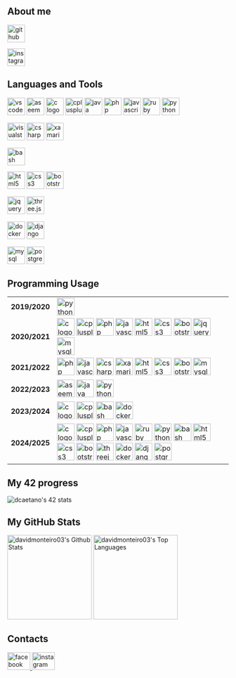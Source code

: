## About me

<p>
    <a href="https://github.com/davidmonteiro03" target="_blank">
        <img src="https://img.shields.io/badge/GitHub-181717?logo=github&logoColor=white&style=for-the-badge" height="40" alt="github logo" />
    </a>
</p>
<p>
    <a href="https://www.instagram.com/davidmonteiro03/" target="_blank">
        <img src="https://img.shields.io/badge/Instagram-E4405F?logo=instagram&logoColor=white&style=for-the-badge" height="40" alt="instagram logo" />
    </a>
</p>

## Languages and Tools

<p>
    <img src="https://img.shields.io/badge/Visual%20Studio%20Code-007ACC?style=for-the-badge&logo=vscode&logoColor=white" height="40" alt="vscode logo" />
    <img src="https://simpleicons.org/icons/assemblyscript.svg" height="40" alt="aseembly logo"/>
    <img src="https://cdn.jsdelivr.net/gh/devicons/devicon/icons/c/c-original.svg" height="40" alt="c logo"/>
    <img src="https://cdn.jsdelivr.net/gh/devicons/devicon/icons/cplusplus/cplusplus-original.svg" height="40" alt="cplusplus logo"/>
    <img src="https://cdn.jsdelivr.net/gh/devicons/devicon/icons/java/java-original-wordmark.svg" height="40" alt="java logo"/>
    <img src="https://cdn.jsdelivr.net/gh/devicons/devicon/icons/php/php-original.svg" height="40" alt="php logo"/>
    <img src="https://cdn.jsdelivr.net/gh/devicons/devicon/icons/javascript/javascript-original.svg" height="40" alt="javascript logo"/>
    <img src="https://cdn.jsdelivr.net/gh/devicons/devicon/icons/ruby/ruby-original.svg" height="40" alt="ruby logo"/>
    <img src="https://cdn.jsdelivr.net/gh/devicons/devicon/icons/python/python-original-wordmark.svg" height="40" alt="python logo"/>
</p>

<p>
    <img src="https://img.shields.io/badge/Visual%20Studio-5C2D91?style=for-the-badge" height="40" alt="visualstudio logo"/>
    <img src="https://cdn.jsdelivr.net/gh/devicons/devicon/icons/csharp/csharp-original.svg" height="40" alt="csharp logo"/>
    <img src="https://cdn.jsdelivr.net/gh/devicons/devicon/icons/xamarin/xamarin-original.svg" height="40" alt="xamarin logo"/>
</p>

<p>
    <img src="https://img.shields.io/badge/Bash-4EAA25?style=for-the-badge&logo=gnubash&logoColor=white" height="40" alt="bash logo"/>
</p>

<p>
    <img src="https://img.shields.io/badge/HTML5-E34F26?style=for-the-badge&logo=html5&logoColor=white" height="40" alt="html5 logo"/>
    <img src="https://img.shields.io/badge/CSS3-1572B6?style=for-the-badge&logo=css3&logoColor=white" height="40" alt="css3 logo"/>
    <img src="https://img.shields.io/badge/Bootstrap-7952B3?style=for-the-badge&logo=bootstrap&logoColor=white" height="40" alt="bootstrap logo"/>
</p>

<p>
    <img src="https://img.shields.io/badge/jQuery-0769AD?style=for-the-badge&logo=jquery&logoColor=white" height="40" alt="jquery logo"/>
    <img src="https://img.shields.io/badge/Three.js-000000?style=for-the-badge&logo=three.js&logoColor=white" height="40" alt="three.js logo"/>
</p>

<p>
    <img src="https://img.shields.io/badge/Docker-2496ED?style=for-the-badge&logo=docker&logoColor=white" height="40" alt="docker logo"/>
    <img src="https://img.shields.io/badge/Django-092E20?style=for-the-badge&logo=django&logoColor=white" height="40" alt="django logo"/>
</p>

<p>
    <img src="https://img.shields.io/badge/MySQL-1572B6?style=for-the-badge&logo=mysql&logoColor=white" height="40" alt="mysql logo"/>
    <img src="https://img.shields.io/badge/PostgreSQL-4169E1?style=for-the-badge&logo=postgresql&logoColor=white" height="40" alt="postgresql logo"/>
</p>

## Programming Usage

<table>
    <!-- 2019/2020 -->
    <tr>
        <td><b>2019/2020</b></td>
        <td>
            <img src="https://cdn.jsdelivr.net/gh/devicons/devicon/icons/python/python-original-wordmark.svg" height="40" alt="python logo"/>
        </td>
    </tr>
    <!-- 2020/2021 -->
    <tr>
        <td><b>2020/2021</b></td>
        <td>
            <img src="https://cdn.jsdelivr.net/gh/devicons/devicon/icons/c/c-original.svg" height="40" alt="c logo"/>
            <img src="https://cdn.jsdelivr.net/gh/devicons/devicon/icons/cplusplus/cplusplus-original.svg" height="40" alt="cplusplus logo"/>
            <img src="https://cdn.jsdelivr.net/gh/devicons/devicon/icons/php/php-original.svg" height="40" alt="php logo"/>
            <img src="https://cdn.jsdelivr.net/gh/devicons/devicon/icons/javascript/javascript-original.svg" height="40" alt="javascript logo"/>
            <img src="https://cdn.jsdelivr.net/gh/devicons/devicon/icons/html5/html5-original-wordmark.svg" height="40" alt="html5 logo"/>
            <img src="https://cdn.jsdelivr.net/gh/devicons/devicon/icons/css3/css3-original-wordmark.svg" height="40" alt="css3 logo"/>
            <img src="https://cdn.jsdelivr.net/gh/devicons/devicon/icons/bootstrap/bootstrap-plain-wordmark.svg" height="40" alt="bootstrap logo"/>
            <img src="https://cdn.jsdelivr.net/gh/devicons/devicon/icons/jquery/jquery-original-wordmark.svg" height="40" alt="jquery logo"/>
            <img src="https://cdn.jsdelivr.net/gh/devicons/devicon/icons/mysql/mysql-original-wordmark.svg" height="40" alt="mysql logo"/>
        </td>
    </tr>
    <!-- 2021/2022 -->
    <tr>
        <td><b>2021/2022</b></td>
        <td>
            <img src="https://cdn.jsdelivr.net/gh/devicons/devicon/icons/php/php-original.svg" height="40" alt="php logo"/>
            <img src="https://cdn.jsdelivr.net/gh/devicons/devicon/icons/javascript/javascript-original.svg" height="40" alt="javascript logo"/>
            <img src="https://cdn.jsdelivr.net/gh/devicons/devicon/icons/csharp/csharp-original.svg" height="40" alt="csharp logo"/>
            <img src="https://cdn.jsdelivr.net/gh/devicons/devicon/icons/xamarin/xamarin-original.svg" height="40" alt="xamarin logo"/>
            <img src="https://cdn.jsdelivr.net/gh/devicons/devicon/icons/html5/html5-original-wordmark.svg" height="40" alt="html5 logo"/>
            <img src="https://cdn.jsdelivr.net/gh/devicons/devicon/icons/css3/css3-original-wordmark.svg" height="40" alt="css3 logo"/>
            <img src="https://cdn.jsdelivr.net/gh/devicons/devicon/icons/bootstrap/bootstrap-plain-wordmark.svg" height="40" alt="bootstrap logo"/>
            <img src="https://cdn.jsdelivr.net/gh/devicons/devicon/icons/mysql/mysql-original-wordmark.svg" height="40" alt="mysql logo"/>
        </td>
    </tr>
    <!-- 2022/2023 -->
    <tr>
        <td><b>2022/2023</b></td>
        <td>
            <img src="https://simpleicons.org/icons/assemblyscript.svg" height="40" alt="aseembly logo"/>
            <img src="https://cdn.jsdelivr.net/gh/devicons/devicon/icons/java/java-original-wordmark.svg" height="40" alt="java logo"/>
            <img src="https://cdn.jsdelivr.net/gh/devicons/devicon/icons/python/python-original-wordmark.svg" height="40" alt="python logo"/>
        </td>
    </tr>
    <!-- 2023/2024 -->
    <tr>
        <td><b>2023/2024</b></td>
        <td>
            <img src="https://cdn.jsdelivr.net/gh/devicons/devicon/icons/c/c-original.svg" height="40" alt="c logo"/>
            <img src="https://cdn.jsdelivr.net/gh/devicons/devicon/icons/cplusplus/cplusplus-original.svg" height="40" alt="cplusplus logo"/>
            <img src="https://cdn.jsdelivr.net/gh/devicons/devicon/icons/bash/bash-original.svg" height="40" alt="bash logo"/>
            <img src="https://cdn.jsdelivr.net/gh/devicons/devicon/icons/docker/docker-original.svg" height="40" alt="docker logo"/>
        </td>
    </tr>
    <!-- 2024/2025 -->
    <tr>
        <td><b>2024/2025</b></td>
        <td>
            <img src="https://cdn.jsdelivr.net/gh/devicons/devicon/icons/c/c-original.svg" height="40" alt="c logo"/>
            <img src="https://cdn.jsdelivr.net/gh/devicons/devicon/icons/cplusplus/cplusplus-original.svg" height="40" alt="cplusplus logo"/>
            <img src="https://cdn.jsdelivr.net/gh/devicons/devicon/icons/php/php-original.svg" height="40" alt="php logo"/>
            <img src="https://cdn.jsdelivr.net/gh/devicons/devicon/icons/javascript/javascript-original.svg" height="40" alt="javascript logo"/>
            <img src="https://cdn.jsdelivr.net/gh/devicons/devicon/icons/ruby/ruby-original.svg" height="40" alt="ruby logo"/>
            <img src="https://cdn.jsdelivr.net/gh/devicons/devicon/icons/python/python-original-wordmark.svg" height="40" alt="python logo"/>
            <img src="https://cdn.jsdelivr.net/gh/devicons/devicon/icons/bash/bash-original.svg" height="40" alt="bash logo"/>
            <img src="https://cdn.jsdelivr.net/gh/devicons/devicon/icons/html5/html5-original-wordmark.svg" height="40" alt="html5 logo"/>
            <img src="https://cdn.jsdelivr.net/gh/devicons/devicon/icons/css3/css3-original-wordmark.svg" height="40" alt="css3 logo"/>
            <img src="https://cdn.jsdelivr.net/gh/devicons/devicon/icons/bootstrap/bootstrap-plain-wordmark.svg" height="40" alt="bootstrap logo"/>
            <img src="https://cdn.jsdelivr.net/gh/devicons/devicon@latest/icons/threejs/threejs-original.svg" height="40" alt="threejs logo"/>
            <img src="https://cdn.jsdelivr.net/gh/devicons/devicon/icons/docker/docker-original.svg" height="40" alt="docker logo"/>
            <img src="https://cdn.jsdelivr.net/gh/devicons/devicon/icons/django/django-plain.svg" height="40" alt="django logo"/>
            <img src="https://cdn.jsdelivr.net/gh/devicons/devicon@latest/icons/postgresql/postgresql-original.svg" height="40" alt="postgresql logo"/>
        </td>
    </tr>
</table>

## My 42 progress

<p>
    <img src="https://badge.mediaplus.ma/binary/dcaetano?1337Badge=off&UM6P=off" alt="dcaetano's 42 stats" />
</p>

## My GitHub Stats

<p>
    <img alt="davidmonteiro03's Github Stats" src="https://denvercoder1-github-readme-stats.vercel.app/api/?username=davidmonteiro03&show_icons=true&include_all_commits=true&count_private=true&theme=react&hide_border=true&bg_color=172f45&title_color=b1c2d3&icon_color=2d7cc5" height="192px"/>
    <img alt="davidmonteiro03's Top Languages" src="https://denvercoder1-github-readme-stats.vercel.app/api/top-langs/?username=davidmonteiro03&langs_count=20&layout=compact&theme=react&hide_border=true&bg_color=172f45&title_color=b1c2d3&icon_color=2d7cc5&hide=Jupyter%20Notebook,Roff" height="192px"/>
</p>

## Contacts

<p align="left">
    <a href="https://fb.com/david.monteiro.3304" target="blank">
        <img src="https://cdn.jsdelivr.net/gh/devicons/devicon/icons/facebook/facebook-original.svg" width="52" height="40" alt="facebook logo"  />
    </a>
    <a href="https://instagram.com/davidmonteiro03" target="blank">
        <img src="https://raw.githubusercontent.com/maurodesouza/profile-readme-generator/master/src/assets/icons/social/instagram/default.svg" width="52" height="40" alt="instagram logo"  />
    </a>
</p>
